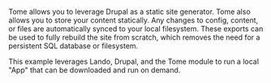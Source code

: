 Tome allows you to leverage Drupal as a static site generator. Tome also allows
you to store your content statically. Any changes to config, content, or files
are automatically synced to your local filesystem. These exports can be used to
fully rebuild the site from scratch, which removes the need for a persistent SQL
database or filesystem.

This example leverages Lando, Drupal, and the Tome module to run a local "App"
that can be downloaded and run on demand.
